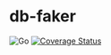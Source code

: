# db-faker
![Go](https://github.com/smockoro/db-faker/workflows/Go/badge.svg) [![Coverage Status](https://coveralls.io/repos/github/smockoro/db-faker/badge.svg?branch=main)](https://coveralls.io/github/smockoro/db-faker?branch=main)
